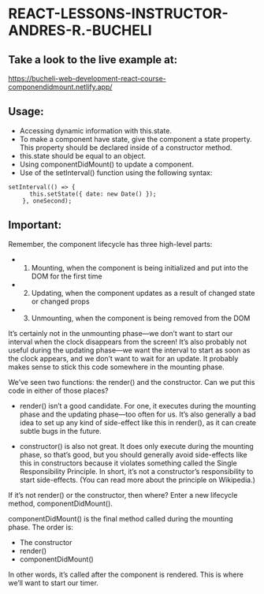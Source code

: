 # REACT-LESSONS-INSTRUCTOR-ANDRES-R.-BUCHELI

## Take a look to the live example at:
https://bucheli-web-development-react-course-componendidmount.netlify.app/

## Usage:
* Accessing dynamic information with this.state.
* To make a component have state, give the component a state property. This property should be declared inside of a constructor method.
* this.state should be equal to an object.
* Using componentDidMount() to update a component.
* Use of the setInterval() function using the following syntax:
```
setInterval(() => {
      this.setState({ date: new Date() });
    }, oneSecond);
```

## Important:
Remember, the component lifecycle has three high-level parts:

* 1. Mounting, when the component is being initialized and put into the DOM for the first time
* 2. Updating, when the component updates as a result of changed state or changed props
* 3. Unmounting, when the component is being removed from the DOM

It’s certainly not in the unmounting phase—we don’t want to start our interval when the clock disappears from the screen! It’s also probably not useful during the updating phase—we want the interval to start as soon as the clock appears, and we don’t want to wait for an update. It probably makes sense to stick this code somewhere in the mounting phase.

We’ve seen two functions: the render() and the constructor. Can we put this code in either of those places?

* render() isn’t a good candidate. For one, it executes during the mounting phase and the updating phase—too often for us. It’s also generally a bad idea to set up any kind of side-effect like this in render(), as it can create subtle bugs in the future.

* constructor() is also not great. It does only execute during the mounting phase, so that’s good, but you should generally avoid side-effects like this in constructors because it violates something called the Single Responsibility Principle. In short, it’s not a constructor’s responsibility to start side-effects. (You can read more about the principle on Wikipedia.)

If it’s not render() or the constructor, then where? Enter a new lifecycle method, componentDidMount().

componentDidMount() is the final method called during the mounting phase. The order is:

* The constructor
* render()
* componentDidMount()

In other words, it’s called after the component is rendered. This is where we’ll want to start our timer.
